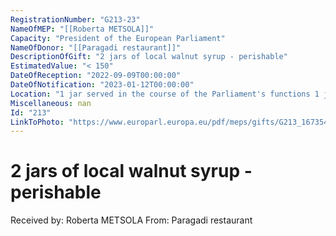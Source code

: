 ```yaml
---
RegistrationNumber: "G213-23"
NameOfMEP: "[[Roberta METSOLA]]"
Capacity: "President of the European Parliament"
NameOfDonor: "[[Paragadi restaurant]]"
DescriptionOfGift: "2 jars of local walnut syrup - perishable"
EstimatedValue: "< 150"
DateOfReception: "2022-09-09T00:00:00"
DateOfNotification: "2023-01-12T00:00:00"
Location: "1 jar served in the course of the Parliament's functions 1 jar stored DG PRES-Members' Administration Unit"
Miscellaneous: nan
Id: "213"
LinkToPhoto: "https://www.europarl.europa.eu/pdf/meps/gifts/G213_1673540317282.jpg#"
---
```


# 2 jars of local walnut syrup - perishable

Received by: Roberta METSOLA
From: Paragadi restaurant
